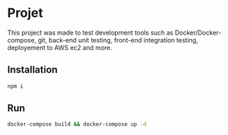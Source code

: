 # Projet

This project was made to test development tools such as Docker/Docker-compose, git, back-end unit testing, front-end integration testing, deployement to AWS ec2 and more.


## Installation

```bash
npm i
```

## Run
```bash
docker-compose build && docker-compose up -d
```
